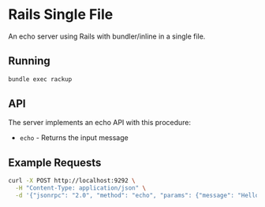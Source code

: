 # Rails Single File

An echo server using Rails with bundler/inline in a single file.

## Running

```sh
bundle exec rackup
```

## API

The server implements an echo API with this procedure:

- `echo` - Returns the input message

## Example Requests

```sh
curl -X POST http://localhost:9292 \
  -H "Content-Type: application/json" \
  -d '{"jsonrpc": "2.0", "method": "echo", "params": {"message": "Hello, World!"}, "id": 1}'
```
